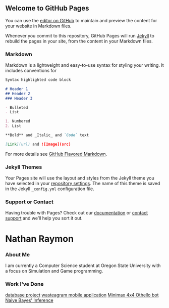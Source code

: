 ## Welcome to GitHub Pages

You can use the [editor on GitHub](https://github.com/nraymon/nraymon.github.io/edit/main/README.md) to maintain and preview the content for your website in Markdown files.

Whenever you commit to this repository, GitHub Pages will run [Jekyll](https://jekyllrb.com/) to rebuild the pages in your site, from the content in your Markdown files.

### Markdown

Markdown is a lightweight and easy-to-use syntax for styling your writing. It includes conventions for

```markdown
Syntax highlighted code block

# Header 1
## Header 2
### Header 3

- Bulleted
- List

1. Numbered
2. List

**Bold** and _Italic_ and `Code` text

[Link](url) and ![Image](src)
```

For more details see [GitHub Flavored Markdown](https://guides.github.com/features/mastering-markdown/).

### Jekyll Themes

Your Pages site will use the layout and styles from the Jekyll theme you have selected in your [repository settings](https://github.com/nraymon/nraymon.github.io/settings). The name of this theme is saved in the Jekyll `_config.yml` configuration file.

### Support or Contact

Having trouble with Pages? Check out our [documentation](https://docs.github.com/categories/github-pages-basics/) or [contact support](https://github.com/contact) and we’ll help you sort it out.


# Nathan Raymon

### About Me
I am currently a Computer Science student at Oregon State University with a focus on Simulation and Game programming.

### Work I've Done
[database project](https://nraymon.github.io/CS340_Town_Simulator/) 
[wasteagram mobile application](https://nraymon.github.io/Wasteagram/) 
[Minimax 4x4 Othello bot](https://nraymon.github.io/MinimaxOthelloCS331Bot/) 
[Naive Bayes' Inference](https://nraymon.github.io/SentimentAnalysisCS331/) 
